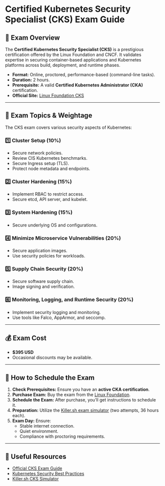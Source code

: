 # Certified Kubernetes Security Specialist (CKS) Exam Guide

## 📌 Exam Overview

The **Certified Kubernetes Security Specialist (CKS)** is a prestigious certification offered by the Linux Foundation and CNCF. It validates expertise in securing container-based applications and Kubernetes platforms across build, deployment, and runtime phases.

- **Format:** Online, proctored, performance-based (command-line tasks).
- **Duration:** 2 hours.
- **Prerequisite:** A valid **Certified Kubernetes Administrator (CKA)** certification.
- **Official Site:** [Linux Foundation CKS](https://training.linuxfoundation.org/certification/certified-kubernetes-security-specialist/)

---

## 📖 Exam Topics & Weightage

The CKS exam covers various security aspects of Kubernetes:

### 1️⃣ Cluster Setup (10%)
- Secure network policies.
- Review CIS Kubernetes benchmarks.
- Secure Ingress setup (TLS).
- Protect node metadata and endpoints.

### 2️⃣ Cluster Hardening (15%)
- Implement RBAC to restrict access.
- Secure etcd, API server, and kubelet.

### 3️⃣ System Hardening (15%)
- Secure underlying OS and configurations.

### 4️⃣ Minimize Microservice Vulnerabilities (20%)
- Secure application images.
- Use security policies for workloads.

### 5️⃣ Supply Chain Security (20%)
- Secure software supply chain.
- Image signing and verification.

### 6️⃣ Monitoring, Logging, and Runtime Security (20%)
- Implement security logging and monitoring.
- Use tools like Falco, AppArmor, and seccomp.

---

## 💰 Exam Cost

- **$395 USD**
- Occasional discounts may be available.

---

## 📝 How to Schedule the Exam

1. **Check Prerequisites:** Ensure you have an **active CKA certification**.
2. **Purchase Exam:** Buy the exam from the [Linux Foundation](https://training.linuxfoundation.org/certification/certified-kubernetes-security-specialist/).
3. **Schedule the Exam:** After purchase, you’ll get instructions to schedule it.
4. **Preparation:** Utilize the [Killer.sh exam simulator](https://killer.sh/) (two attempts, 36 hours each).
5. **Exam Day:** Ensure:
   - Stable internet connection.
   - Quiet environment.
   - Compliance with proctoring requirements.

---

## 🔗 Useful Resources

- [Official CKS Exam Guide](https://training.linuxfoundation.org/certification/certified-kubernetes-security-specialist/)
- [Kubernetes Security Best Practices](https://kubernetes.io/docs/concepts/security/)
- [Killer.sh CKS Simulator](https://killer.sh/)

